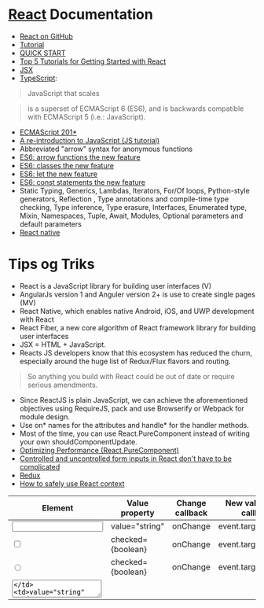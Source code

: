 # [React](https://reactjs.org/) Documentation
- [React on GitHub](https://github.com/facebook/react)
- [Tutorial](https://reactjs.org/tutorial/tutorial.html)
- [QUICK START](https://reactjs.org/docs/installation.html)
- [Top 5 Tutorials for Getting Started with React](http://andrewhfarmer.com/getting-started-tutorials/)
- [JSX](https://reactjs.org/docs/introducing-jsx.html)
- [TypeScript](http://www.typescriptlang.org/):
> JavaScript that scales

> is a superset of ECMAScript 6 (ES6), and is backwards compatible with ECMAScript 5 (i.e.: JavaScript). 
- [ECMAScript 201*](https://en.wikipedia.org/wiki/ECMAScript#6th_Edition_-_ECMAScript_2015)
- [A re-introduction to JavaScript (JS tutorial)](https://developer.mozilla.org/en-US/docs/Web/JavaScript/A_re-introduction_to_JavaScript)
- Abbreviated "arrow" syntax for anonymous functions
- [ES6: arrow functions the new feature](https://developer.mozilla.org/en-US/docs/Web/JavaScript/Reference/Functions/Arrow_functions)
- [ES6: classes the new feature](https://developer.mozilla.org/en-US/docs/Web/JavaScript/Reference/Classes)
- [ES6: let the new feature](https://developer.mozilla.org/en-US/docs/Web/JavaScript/Reference/Statements/let)
- [ES6: const statements the new feature](https://developer.mozilla.org/en-US/docs/Web/JavaScript/Reference/Statements/const)
- Static Typing, Generics, Lambdas, Iterators, For/Of loops, Python-style generators, Reflection , Type annotations and compile-time type checking, Type inference, Type erasure, Interfaces, Enumerated type, Mixin, Namespaces, Tuple, Await, Modules, Optional parameters and default parameters
- [React native](https://facebook.github.io/react-native/)


# Tips og Triks
- React is a JavaScript library for building user interfaces (V)
- AngularJs version 1 and Anguler version 2+ is use to create single pages (MV)
- React Native, which enables native Android, iOS, and UWP development with React
- React Fiber, a new core algorithm of React framework library for building user interfaces
- JSX = HTML + JavaScript.
- Reacts JS developers know that this ecosystem has reduced the churn, especially around the huge list of Redux/Flux flavors and routing. 
> So anything you build with React could be out of date or require serious amendments.
- Since ReactJS is plain JavaScript, we can achieve the aforementioned objectives using RequireJS, pack and use Browserify or Webpack for module design.
- Use on* names for the attributes and handle* for the handler methods.
- Most of the time, you can use React.PureComponent instead of writing your own shouldComponentUpdate. 
- [Optimizing Performance (React.PureComponent)](https://reactjs.org/docs/optimizing-performance.html#examples)
- [Controlled and uncontrolled form inputs in React don't have to be complicated](https://goshakkk.name/controlled-vs-uncontrolled-inputs-react/)
- [Redux](https://github.com/reactjs/redux)
- [How to safely use React context](https://medium.com/@mweststrate/how-to-safely-use-react-context-b7e343eff076)

| Element | Value property | Change  callback | New value in the callback |
| --------------- | --------------- | --------------- | --------------- |
| <input type="text" /> | value="string" | onChange | event.target.value |
| <input type="checkbox" /> | checked={boolean} | onChange | event.target.checked |
| <input type="radio" /> | checked={boolean} | onChange | event.target.checked |
| <textarea /> | value="string" | onChange | event.target.value |
| <select /> | value="option value" | onChange | event.target.value |

# React demo
- Open 'React/single-file-example.html' file on a browser.

# [Installation](https://reactjs.org/docs/installation.html)
- [Creating a new application](https://github.com/facebookincubator/create-react-app#create-react-app-)
- [Table of contents](https://github.com/facebookincubator/create-react-app/blob/master/packages/react-scripts/template/README.md#table-of-contents)

```bash
npm install -g create-react-app
create-react-app my-app

cd my-app
npm start
```

## Commands
- npm start: Starts the development server.
- npm run build: Bundles the app into static files for production.
> This will create a production build of your app in the build/ folder of your project.

> Remember that this is only necessary before deploying to production. 

> For normal development, use npm start.

> For the most efficient Brunch production build, install the uglify-js-brunch plugin: npm install --save-dev uglify-js-brunch

> then, to create a production build, add the -p flag to the build command: brunch build -p

> npm install --save-dev envify uglify-js uglifyify 

```bash
browserify ./index.js \
  -g [ envify --NODE_ENV production ] \
  -g uglifyify \
  | uglifyjs --compress --mangle > ./bundle.js
```
> [Creating a React app with Rollup](https://gist.github.com/Rich-Harris/cb14f4bc0670c47d00d191565be36bf0): npm install --save-dev rollup-plugin-commonjs rollup-plugin-replace rollup-plugin-uglify 

> [webpack](https://webpack.js.org/guides/production/)
```bash
new webpack.DefinePlugin({
  'process.env': {
    NODE_ENV: JSON.stringify('production')
  }
}),
new webpack.optimize.UglifyJsPlugin()
```
> Profiling Components with the Chrome Performance Tab: Load your app with ?react_perf in the query string

> If you know that in some situations your component doesn’t need to update, you can return false from shouldComponentUpdate instead, to skip the whole rendering process, including calling render() on this component and below.

> other way for shouldComponentUpdate it is extends React.PureComponent. Atention for objects becaause the ref is equal but the content is different values 
- npm test: Starts the test runner.
- npm run eject: Removes this tool and copies build dependencies, configuration files and scripts into the app directory. If you do this, you can’t go back!

## A modern build pipeline typically consists of:
- A package manager, such as Yarn or npm. It lets you take advantage of a vast ecosystem of third-party packages, and easily install or update them.
- A bundler, such as webpack or Browserify. It lets you write modular code and bundle it together into small packages to optimize load time.
- A compiler such as Babel. It lets you write modern JavaScript code that still works in older browsers.
- Note: recommend setting up a production build process to ensure you’re using the fast version of React in production.

```bash
npm init
npm install --save react react-dom
```


# [An interactive tic-tac-toe game](https://codepen.io/gaearon/pen/gWWZgR?editors=0010) demo